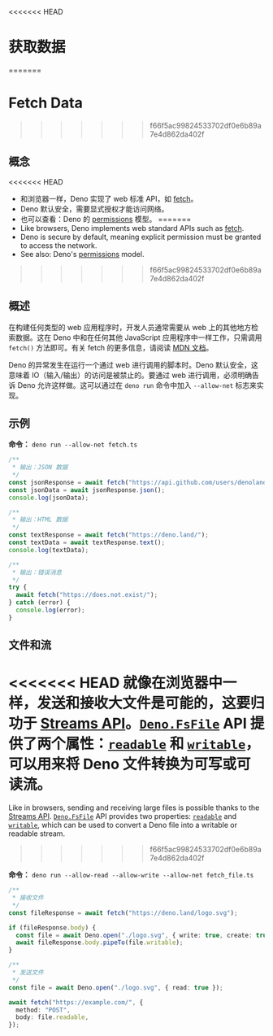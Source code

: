 <<<<<<< HEAD
# 获取数据
=======
# Fetch Data
>>>>>>> f66f5ac99824533702df0e6b89a7e4d862da402f

## 概念

<<<<<<< HEAD
- 和浏览器一样，Deno 实现了 web 标准 API，如
  [fetch](https://developer.mozilla.org/en-US/docs/Web/API/Fetch_API)。
- Deno 默认安全，需要显式授权才能访问网络。
- 也可以查看：Deno 的 [permissions](../basics/permissions.md) 模型。
=======
- Like browsers, Deno implements web standard APIs such as
  [fetch](https://developer.mozilla.org/en-US/docs/Web/API/Fetch_API).
- Deno is secure by default, meaning explicit permission must be granted to
  access the network.
- See also: Deno's [permissions](../basics/permissions.md) model.
>>>>>>> f66f5ac99824533702df0e6b89a7e4d862da402f

## 概述

在构建任何类型的 web 应用程序时，开发人员通常需要从 web
上的其他地方检索数据。这在 Deno 中和在任何其他 JavaScript
应用程序中一样工作，只需调用 `fetch()` 方法即可。有关 fetch 的更多信息，请阅读
[MDN 文档](https://developer.mozilla.org/en-US/docs/Web/API/Fetch_API)。

Deno 的异常发生在运行一个通过 web 进行调用的脚本时。Deno 默认安全，这意味着
IO（输入/输出）的访问是被禁止的。要通过 web 进行调用，必须明确告诉 Deno
允许这样做。这可以通过在 `deno run` 命令中加入 `--allow-net` 标志来实现。

## 示例

**命令：** `deno run --allow-net fetch.ts`

```js
/**
 * 输出：JSON 数据
 */
const jsonResponse = await fetch("https://api.github.com/users/denoland");
const jsonData = await jsonResponse.json();
console.log(jsonData);

/**
 * 输出：HTML 数据
 */
const textResponse = await fetch("https://deno.land/");
const textData = await textResponse.text();
console.log(textData);

/**
 * 输出：错误消息
 */
try {
  await fetch("https://does.not.exist/");
} catch (error) {
  console.log(error);
}
```

## 文件和流

<<<<<<< HEAD
就像在浏览器中一样，发送和接收大文件是可能的，这要归功于
[Streams API](https://developer.mozilla.org/en-US/docs/Web/API/Streams_API)。[`Deno.FsFile`](https://deno.land/api@$CLI_VERSION?s=Deno.FsFile)
API
提供了两个属性：[`readable`](https://deno.land/api@$CLI_VERSION?s=Deno.FsFile#prop_readable)
和
[`writable`](https://deno.land/api@$CLI_VERSION?s=Deno.FsFile#prop_writable)，可以用来将
Deno 文件转换为可写或可读流。
=======
Like in browsers, sending and receiving large files is possible thanks to the
[Streams API](https://developer.mozilla.org/en-US/docs/Web/API/Streams_API).
[`Deno.FsFile`](https://deno.land/api@$CLI_VERSION?s=Deno.FsFile) API provides
two properties:
[`readable`](https://deno.land/api@$CLI_VERSION?s=Deno.FsFile#prop_readable) and
[`writable`](https://deno.land/api@$CLI_VERSION?s=Deno.FsFile#prop_writable),
which can be used to convert a Deno file into a writable or readable stream.
>>>>>>> f66f5ac99824533702df0e6b89a7e4d862da402f

**命令：** `deno run --allow-read --allow-write --allow-net fetch_file.ts`

```ts
/**
 * 接收文件
 */
const fileResponse = await fetch("https://deno.land/logo.svg");

if (fileResponse.body) {
  const file = await Deno.open("./logo.svg", { write: true, create: true });
  await fileResponse.body.pipeTo(file.writable);
}

/**
 * 发送文件
 */
const file = await Deno.open("./logo.svg", { read: true });

await fetch("https://example.com/", {
  method: "POST",
  body: file.readable,
});
```
